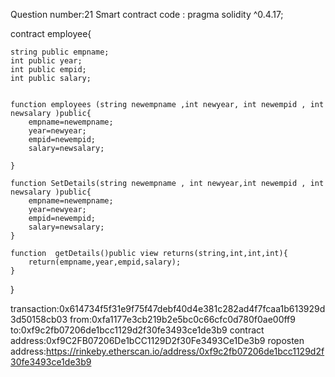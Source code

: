 Question number:21
Smart contract code :
pragma solidity ^0.4.17;

contract employee{
   
    string public empname;
    int public year;
    int public empid;
    int public salary;
   
   
    function employees (string newempname ,int newyear, int newempid , int newsalary )public{
        empname=newempname;
        year=newyear;
        empid=newempid;
        salary=newsalary;
       
    }
   
    function SetDetails(string newempname , int newyear,int newempid , int newsalary )public{
        empname=newempname;
        year=newyear;
        empid=newempid;
        salary=newsalary;
    }
   
    function  getDetails()public view returns(string,int,int,int){
        return(empname,year,empid,salary);
    }
}

transaction:0x614734f5f31e9f75f47debf40d4e381c282ad4f7fcaa1b613929d3d50158cb03
from:0xfa1177e3cb219b2e5bc0c66cfc0d780f0ae00ff9
to:0xf9c2fb07206de1bcc1129d2f30fe3493ce1de3b9
contract address:0xf9C2FB07206De1bCC1129D2f30Fe3493Ce1De3b9
roposten address:https://rinkeby.etherscan.io/address/0xf9c2fb07206de1bcc1129d2f30fe3493ce1de3b9
